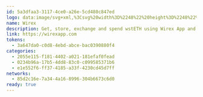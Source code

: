 ```yaml
---
id: 5a3dfaa3-3117-4ce0-a26e-5cd480c847ed
logo: data:image/svg+xml,%3Csvg%20width%3D%2248%22%20height%3D%2248%22%20viewBox%3D%220%200%2048%2048%22%20fill%3D%22none%22%20xmlns%3D%22http%3A%2F%2Fwww.w3.org%2F2000%2Fsvg%22%3E%0A%3Cg%20clip-path%3D%22url(%23clip0_13917_3222)%22%3E%0A%3Cpath%20d%3D%22M24%2047.9989C37.2548%2047.9989%2048%2037.2537%2048%2023.9989C48%2010.7441%2037.2548%20-0.00109863%2024%20-0.00109863C10.7452%20-0.00109863%200%2010.7441%200%2023.9989C0%2037.2537%2010.7452%2047.9989%2024%2047.9989Z%22%20fill%3D%22%23D4FCCB%22%2F%3E%0A%3Cpath%20d%3D%22M33.0591%2023.9165L35.7906%2014.515H40.1426L34.6712%2033.485H29.4671L25.9504%2020.191C25.8419%2019.699%2025.7416%2019.1543%2025.7166%2018.7852H25.633C25.608%2019.163%2025.5077%2019.699%2025.3908%2020.191L21.874%2033.485H16.6784L15.2249%2028.4152H7.8573V25.2432H14.3144L13.4039%2022.0977H7.8573V18.9346H12.4934L11.2153%2014.515H15.5674L18.2905%2023.9077C18.6497%2025.1379%2018.9337%2026.3855%2019.1425%2027.6507V27.6683H19.2261C19.2782%2027.181%2019.3865%2026.6937%2019.487%2026.2415C19.5315%2026.0414%2019.5745%2025.8483%2019.6103%2025.665L22.5924%2014.515H28.732L31.7392%2025.6738C31.7751%2025.8571%2031.818%2026.0503%2031.8626%2026.2503C31.9631%2026.7025%2032.0714%2027.1898%2032.1235%2027.6771H32.2071V27.6596C32.4158%2026.3943%2032.6999%2025.1466%2033.0591%2023.9165Z%22%20fill%3D%22%231A3E34%22%2F%3E%0A%3C%2Fg%3E%0A%3Cdefs%3E%0A%3CclipPath%20id%3D%22clip0_13917_3222%22%3E%0A%3Crect%20width%3D%2248%22%20height%3D%2248%22%20rx%3D%2224%22%20fill%3D%22white%22%2F%3E%0A%3C%2FclipPath%3E%0A%3C%2Fdefs%3E%0A%3C%2Fsvg%3E%0A
name: Wirex
description: Get, store, exchange and spend wstETH using Wirex App and Visa card.
link: https://wirexapp.com
tokens:
  - 3a647da0-c0d8-4ebd-abce-bac0390880f4
categories:
  - 2055e115-f181-4402-a021-181efaf0fead
  - 0234b96a-17b5-4dd8-83c0-c099585371b6
  - e1e552f6-ff37-4185-a33f-4230cd45d7ff
networks:
  - 85d2c16e-7a34-4a16-8996-304b6673c6d0
ready: true
---
```

